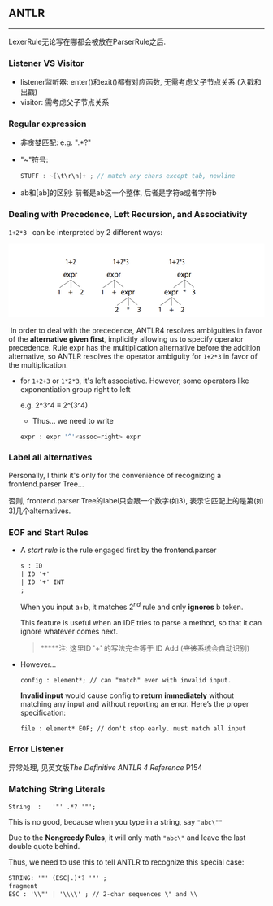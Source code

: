 ## ANTLR

---

LexerRule无论写在哪都会被放在ParserRule之后.

### Listener VS Visitor

- listener监听器: enter()和exit()都有对应函数, 无需考虑父子节点关系 (入戳和出戳)
- visitor: 需考虑父子节点关系

### Regular expression

- 非贪婪匹配: e.g. 	".*?"

- "~"符号: 

  ```java
  STUFF : ~[\t\r\n]+ ; // match any chars except tab, newline
  ```

- ab和[ab]的区别: 前者是ab这一个整体, 后者是字符a或者字符b

### Dealing with Precedence, Left Recursion, and Associativity

`1+2*3 ` can be interpreted by 2 different ways:

![1+2*3](static/expr.PNG)

​	In order to deal with the precedence, ANTLR4 resolves ambiguities in favor of the **alternative given first**, implicitly allowing us to specify operator precedence. Rule expr has the multiplication alternative before the addition alternative, so ANTLR resolves the
operator ambiguity for `1+2*3` in favor of the multiplication.

- for `1+2+3` or `1*2*3`, it's left associative. However, some operators like exponentiation group right to left

  e.g. 2^3^4 $\equiv$ 2^(3^4)

  - Thus... we need to write 

  ```java
  expr : expr '^'<assoc=right> expr
  ```


### Label all alternatives

Personally, I think it's only for the convenience of recognizing a frontend.parser  Tree...

否则, frontend.parser Tree的label只会跟一个数字(如3), 表示它匹配上的是第(如3)几个alternatives.

### EOF and Start Rules

- A *start rule* is the rule engaged first by the frontend.parser

  ```
  s : ID
  | ID '+'
  | ID '+' INT
  ;
  ```

  When you input a+b, it matches $2^{nd}$ rule and only **ignores** b token.

  This feature is useful when an IDE tries to parse a method, so that it can ignore whatever comes next.

  > *****注: 这里ID '+' 的写法完全等于 ID Add (~~应该~~系统会自动识别)

- However...

  ```
  config : element*; // can "match" even with invalid input.
  ```

  **Invalid input** would cause config to **return immediately** without matching any input and without reporting an error. Here’s the proper specification:

  ```
  file : element* EOF; // don't stop early. must match all input
  ```


### Error Listener

异常处理, 见英文版*The Definitive ANTLR 4 Reference* P154

### Matching String Literals

```
String	:	'"' .*? '"';
```

This is no good, because when you type in a string, say `"abc\""` 

Due to the **Nongreedy Rules**, it will only math `"abc\"` and leave the last double quote  behind.

Thus, we need to use this to tell ANTLR to recognize this special case:

```
STRING: '"' (ESC|.)*? '"' ;
fragment
ESC : '\\"' | '\\\\' ; // 2-char sequences \" and \\
```

